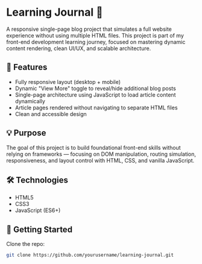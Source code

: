 # Learning Journal 📝

A responsive single-page blog project that simulates a full website experience without using multiple HTML files. This project is part of my front-end development learning journey, focused on mastering dynamic content rendering, clean UI/UX, and scalable architecture.

## 🌟 Features

- Fully responsive layout (desktop + mobile)
- Dynamic "View More" toggle to reveal/hide additional blog posts
- Single-page architecture using JavaScript to load article content dynamically
- Article pages rendered without navigating to separate HTML files
- Clean and accessible design

## 💡 Purpose

The goal of this project is to build foundational front-end skills without relying on frameworks — focusing on DOM manipulation, routing simulation, responsiveness, and layout control with HTML, CSS, and vanilla JavaScript.

## 🛠 Technologies

- HTML5
- CSS3
- JavaScript (ES6+)

## 🚀 Getting Started

Clone the repo:

```bash
git clone https://github.com/yourusername/learning-journal.git
